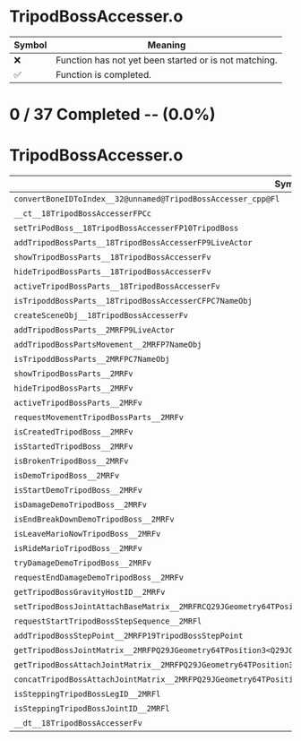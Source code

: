 # TripodBossAccesser.o
| Symbol | Meaning 
| ------------- | ------------- 
| :x: | Function has not yet been started or is not matching. 
| :white_check_mark: | Function is completed. 


# 0 / 37 Completed -- (0.0%)
# TripodBossAccesser.o
| Symbol | Decompiled? |
| ------------- | ------------- |
| `convertBoneIDToIndex__32@unnamed@TripodBossAccesser_cpp@Fl` | :x: |
| `__ct__18TripodBossAccesserFPCc` | :x: |
| `setTriPodBoss__18TripodBossAccesserFP10TripodBoss` | :x: |
| `addTripodBossParts__18TripodBossAccesserFP9LiveActor` | :x: |
| `showTripodBossParts__18TripodBossAccesserFv` | :x: |
| `hideTripodBossParts__18TripodBossAccesserFv` | :x: |
| `activeTripodBossParts__18TripodBossAccesserFv` | :x: |
| `isTripoddBossParts__18TripodBossAccesserCFPC7NameObj` | :x: |
| `createSceneObj__18TripodBossAccesserFv` | :x: |
| `addTripodBossParts__2MRFP9LiveActor` | :x: |
| `addTripodBossPartsMovement__2MRFP7NameObj` | :x: |
| `isTripoddBossParts__2MRFPC7NameObj` | :x: |
| `showTripodBossParts__2MRFv` | :x: |
| `hideTripodBossParts__2MRFv` | :x: |
| `activeTripodBossParts__2MRFv` | :x: |
| `requestMovementTripodBossParts__2MRFv` | :x: |
| `isCreatedTripodBoss__2MRFv` | :x: |
| `isStartedTripodBoss__2MRFv` | :x: |
| `isBrokenTripodBoss__2MRFv` | :x: |
| `isDemoTripodBoss__2MRFv` | :x: |
| `isStartDemoTripodBoss__2MRFv` | :x: |
| `isDamageDemoTripodBoss__2MRFv` | :x: |
| `isEndBreakDownDemoTripodBoss__2MRFv` | :x: |
| `isLeaveMarioNowTripodBoss__2MRFv` | :x: |
| `isRideMarioTripodBoss__2MRFv` | :x: |
| `tryDamageDemoTripodBoss__2MRFv` | :x: |
| `requestEndDamageDemoTripodBoss__2MRFv` | :x: |
| `getTripodBossGravityHostID__2MRFv` | :x: |
| `setTripodBossJointAttachBaseMatrix__2MRFRCQ29JGeometry64TPosition3<Q29JGeometry38TMatrix34<Q29JGeometry13SMatrix34C<f>>>l` | :x: |
| `requestStartTripodBossStepSequence__2MRFl` | :x: |
| `addTripodBossStepPoint__2MRFP19TripodBossStepPoint` | :x: |
| `getTripodBossJointMatrix__2MRFPQ29JGeometry64TPosition3<Q29JGeometry38TMatrix34<Q29JGeometry13SMatrix34C<f>>>l` | :x: |
| `getTripodBossAttachJointMatrix__2MRFPQ29JGeometry64TPosition3<Q29JGeometry38TMatrix34<Q29JGeometry13SMatrix34C<f>>>l` | :x: |
| `concatTripodBossAttachJointMatrix__2MRFPQ29JGeometry64TPosition3<Q29JGeometry38TMatrix34<Q29JGeometry13SMatrix34C<f>>>l` | :x: |
| `isSteppingTripodBossLegID__2MRFl` | :x: |
| `isSteppingTripodBossJointID__2MRFl` | :x: |
| `__dt__18TripodBossAccesserFv` | :x: |
